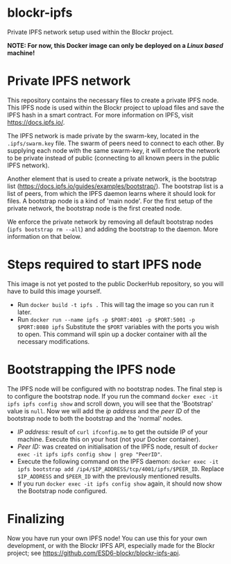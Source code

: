 # blockr-ipfs
Private IPFS network setup used within the Blockr project.

**NOTE: For now, this Docker image can only be deployed on a _Linux based_ machine!**

# Private IPFS network
This repository contains the necessary files to create a private IPFS node. This IPFS node is used within the Blockr project to upload files and save the IPFS hash in a smart contract. For more information on IPFS, visit https://docs.ipfs.io/.

The IPFS network is made private by the swarm-key, located in the `.ipfs/swarm.key` file. The swarm of peers need to connect to each other. By supplying each node with the same swarm-key, it will enforce the network to be private instead of public (connecting to all known peers in the public IPFS network).

Another element that is used to create a private network, is the bootstrap list (https://docs.ipfs.io/guides/examples/bootstrap/). The bootstrap list is a list of peers, from which the IPFS daemon learns where it should look for files. A bootstrap node is a kind of 'main node'. For the first setup of the private network, the bootstrap node is the first created node. 

We enforce the private network by removing all default bootstrap nodes (`ipfs bootstrap rm --all`) and adding the bootstrap to the daemon. More information on that below. 

# Steps required to start IPFS node
This image is not yet posted to the public DockerHub repository, so you will have to build this image yourself. 

- Run `docker build -t ipfs .`
  This will tag the image so you can run it later. 
- Run `docker run --name ipfs -p $PORT:4001 -p $PORT:5001 -p $PORT:8080 ipfs` 
  Substitute the `$PORT` variables with the ports you wish to open. This command will spin up a docker container with all the necessary modifications. 

# Bootstrapping the IPFS node
The IPFS node will be configured with no bootstrap nodes. The final step is to configure     the bootstrap node. If you run the command `docker exec -it ipfs ipfs config show` and scroll down, you will see that the 'Bootstrap' value is `null`. Now we will add the _ip address_ and the _peer ID_ of the bootstrap node to both the bootstrap and the 'normal' nodes. 

- _IP address:_ result of `curl ifconfig.me` to get the outside IP of your machine. Execute this on your host (not your Docker container).
- _Peer ID:_ was created on initialisation of the IPFS node, result of `docker exec -it ipfs ipfs config show | grep "PeerID"`.
- Execute the following command on the IPFS daemon: `docker exec -it ipfs bootstrap add /ip4/$IP_ADDRESS/tcp/4001/ipfs/$PEER_ID`. Replace `$IP_ADDRESS` and `$PEER_ID` with the previously mentioned results. 
- If you run `docker exec -it ipfs config show` again, it should now show the Bootstrap node configured.

# Finalizing
Now you have run your own IPFS node! You can use this for your own development, or with the Blockr IPFS API, especially made for the Blockr project; see https://github.com/ESD6-blockr/blockr-ipfs-api.